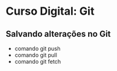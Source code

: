 # Curso Digital: Git

## Salvando alterações no Git
* comando git push
* comando git pull
* comando git fetch

